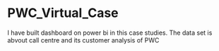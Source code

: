 # PWC_Virtual_Case
I have built dashboard on power bi in this case studies. The data set is abvout call centre and its customer analysis of PWC
